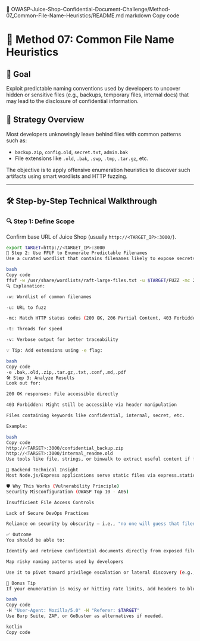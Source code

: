 📁 OWASP-Juice-Shop-Confidential-Document-Challenge/Method-07_Common-File-Name-Heuristics/README.md
markdown
Copy code
# 🧠 Method 07: Common File Name Heuristics

## 🎯 Goal
Exploit predictable naming conventions used by developers to uncover hidden or sensitive files (e.g., backups, temporary files, internal docs) that may lead to the disclosure of confidential information.

## 🧩 Strategy Overview

Most developers unknowingly leave behind files with common patterns such as:
- `backup.zip`, `config.old`, `secret.txt`, `admin.bak`
- File extensions like `.old`, `.bak`, `.swp`, `.tmp`, `.tar.gz`, etc.

The objective is to apply offensive enumeration heuristics to discover such artifacts using smart wordlists and HTTP fuzzing.

---

## 🛠️ Step-by-Step Technical Walkthrough

### 🔍 Step 1: Define Scope
Confirm base URL of Juice Shop (usually `http://<TARGET_IP>:3000/`).

```bash
export TARGET=http://<TARGET_IP>:3000
📂 Step 2: Use FFUF to Enumerate Predictable Filenames
Use a curated wordlist that contains filenames likely to expose secrets. Example:

bash
Copy code
ffuf -w /usr/share/wordlists/raft-large-files.txt -u $TARGET/FUZZ -mc 200,206,403,401 -t 50 -v
🔍 Explanation:

-w: Wordlist of common filenames

-u: URL to fuzz

-mc: Match HTTP status codes (200 OK, 206 Partial Content, 403 Forbidden, 401 Unauthorized)

-t: Threads for speed

-v: Verbose output for better traceability

💡 Tip: Add extensions using -e flag:

bash
Copy code
-e .bak,.old,.zip,.tar.gz,.txt,.conf,.md,.pdf
🛠️ Step 3: Analyze Results
Look out for:

200 OK responses: File accessible directly

403 Forbidden: Might still be accessible via header manipulation

Files containing keywords like confidential, internal, secret, etc.

Example:

bash
Copy code
http://<TARGET>:3000/confidential_backup.zip
http://<TARGET>:3000/internal_readme.old
Use tools like file, strings, or binwalk to extract useful content if files are binary or compressed.

🧬 Backend Technical Insight
Most Node.js/Express applications serve static files via express.static() or middleware. If no access control middleware (e.g., authGuard) is applied to non-route directories, they are publicly exposed. These are often missed in manual secure code reviews.

🛡️ Why This Works (Vulnerability Principle)
Security Misconfiguration (OWASP Top 10 - A05)

Insufficient File Access Controls

Lack of Secure DevOps Practices

Reliance on security by obscurity — i.e., "no one will guess that filename"

✅ Outcome
You should be able to:

Identify and retrieve confidential documents directly from exposed file paths

Map risky naming patterns used by developers

Use it to pivot toward privilege escalation or lateral discovery (e.g., leaked credentials)

🧠 Bonus Tip
If your enumeration is noisy or hitting rate limits, add headers to blend in:

bash
Copy code
-H "User-Agent: Mozilla/5.0" -H "Referer: $TARGET"
Use Burp Suite, ZAP, or GoBuster as alternatives if needed.

kotlin
Copy code

